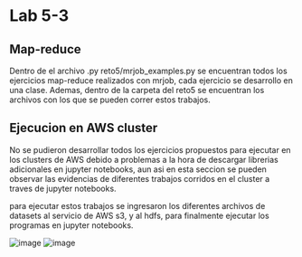 # Lab 5-3

## Map-reduce
Dentro de el archivo .py reto5/mrjob_examples.py se encuentran todos los ejercicios map-reduce realizados con mrjob, cada ejercicio se desarrollo en una clase. Ademas, dentro de la carpeta del reto5 se encuentran los archivos con los que se pueden correr estos trabajos.

## Ejecucion en AWS cluster
No se pudieron desarrollar todos los ejercicios propuestos para ejecutar en los clusters de AWS debido a problemas a la hora de descargar librerias adicionales en jupyter notebooks, aun asi en esta seccion se pueden observar las evidencias de diferentes trabajos corridos en el cluster a traves de jupyter notebooks.

para ejecutar estos trabajos se ingresaron los diferentes archivos de datasets al servicio de AWS s3, y al hdfs, para finalmente ejecutar los programas en jupyter notebooks.

![image](https://github.com/Bakuraza1/jgiraldop-st0263/assets/110442546/129fafb3-e018-4daf-94c9-2f735ed16de0)
![image](https://github.com/Bakuraza1/jgiraldop-st0263/assets/110442546/96100493-8992-496d-b34d-87646b1e6f31)



